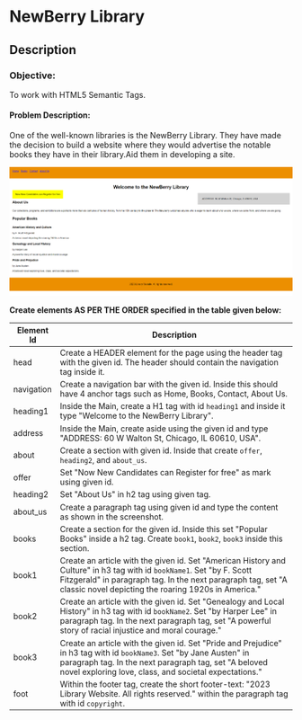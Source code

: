 # NewBerry Library

## Description

### Objective:

To work with HTML5 Semantic Tags.

#### Problem Description:

One of the well-known libraries is the NewBerry Library. They have made the decision to build a website where they would advertise the notable books they have in their library.Aid them in developing a site.
 
![alt text](NewBerrylibrarySS1.png)

**Create elements AS PER THE ORDER specified in the table given below:**

| Element Id   | Description                                                                                              |
|--------------|----------------------------------------------------------------------------------------------------------|
| head         | Create a HEADER element for the page using the header tag with the given id. The header should contain the navigation tag inside it. |
| navigation   | Create a navigation bar with the given id. Inside this should have 4 anchor tags such as Home, Books, Contact, About Us. |
| heading1     | Inside the Main, create a H1 tag with id `heading1` and inside it type "Welcome to the NewBerry Library". |
| address      | Inside the Main, create aside using the given id and type "ADDRESS: 60 W Walton St, Chicago, IL 60610, USA". |
| about        | Create a section with given id. Inside that create `offer`, `heading2`, and `about_us`.                   |
| offer        | Set "Now New Candidates can Register for free" as mark using given id.                                    |
| heading2     | Set "About Us" in h2 tag using given tag.                                                                |
| about_us     | Create a paragraph tag using given id and type the content as shown in the screenshot.                    |
| books        | Create a section for the given id. Inside this set "Popular Books" inside a h2 tag. Create `book1`, `book2`, `book3` inside this section. |
| book1        | Create an article with the given id. Set "American History and Culture" in h3 tag with id `bookName1`. Set "by F. Scott Fitzgerald" in paragraph tag. In the next paragraph tag, set "A classic novel depicting the roaring 1920s in America." |
| book2        | Create an article with the given id. Set "Genealogy and Local History" in h3 tag with id `bookName2`. Set "by Harper Lee" in paragraph tag. In the next paragraph tag, set "A powerful story of racial injustice and moral courage." |
| book3        | Create an article with the given id. Set "Pride and Prejudice" in h3 tag with id `bookName3`. Set "by Jane Austen" in paragraph tag. In the next paragraph tag, set "A beloved novel exploring love, class, and societal expectations." |
| foot         | Within the footer tag, create the short footer-text: "2023 Library Website. All rights reserved." within the paragraph tag with id `copyright`. |
